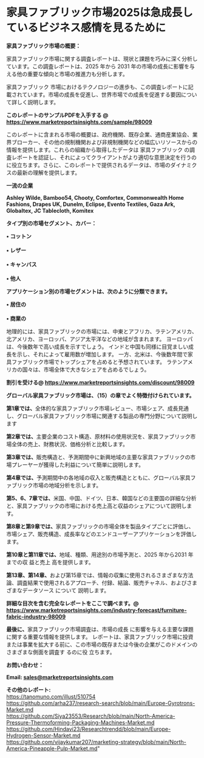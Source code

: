 # 家具ファブリック市場2025は急成長しているビジネス感情を見るために

<strong><b>家具ファブリック市場の概要：</b></strong>

家具ファブリック市場に関する調査レポートは、現状と課題を巧みに深く分析しています。この調査レポートは、2025 年から 2031 年の市場の成長に影響を与える他の重要な傾向と市場の推進力も分析します。

家具ファブリック 市場におけるテクノロジーの進歩も、この調査レポートに記載されています。市場の成長を促進し、世界市場での成長を促進する要因について詳しく説明します。

<strong>このレポートのサンプルPDFを入手する @ <a href=https://www.marketreportsinsights.com/sample/98009>https://www.marketreportsinsights.com/sample/98009</a></strong>

このレポートに含まれる市場の概要は、政府機関、既存企業、通商産業協会、業界ブローカー、その他の規制機関および非規制機関などの幅広いリソースからの情報を提供します。これらの組織から取得したデータは 家具ファブリック の調査レポートを認証し、それによってクライアントがより適切な意思決定を行うのに役立ちます。さらに、このレポートで提供されるデータは、市場のダイナミクスの最新の理解を提供します。

<strong>一流の企業</strong>

<strong><b>Ashley Wilde, Bamboo54, Chooty, Comfortex, Commonwealth Home Fashions, Drapes UK, Dunelm, Eclipse, Evento Textiles, Gaza Ark, Globaltex, JC Tablecloth, Komitex</b></strong>

<strong><b>タイプ別の市場セグメント、カバー：</b></strong>

<strong>• コットン<br><br>• レザー<br><br>• キャンバス<br><br>• 他人</strong>

<strong><b>アプリケーション別の市場セグメントは、次のように分類できます。</b></strong>

<strong>• 居住の<br><br>• 商業の</strong>

 地理的には、家具ファブリックの市場には、中東とアフリカ、ラテンアメリカ、北アメリカ、ヨーロッパ、アジア太平洋などの地域が含まれます。 ヨーロッパは、今後数年で高い成長を示すでしょう。 インドと中国も同様に目覚ましい成長を示し、それによって雇用数が増加します。 一方、北米は、今後数年間で家具ファブリック市場でトップシェアを占めると予想されています。 ラテンアメリカの国々は、市場全体で大きなシェアを占めるでしょう。

<strong>割引を受ける@ <a href=https://www.marketreportsinsights.com/discount/98009>https://www.marketreportsinsights.com/discount/98009</a></strong>

<strong><b>グローバル家具ファブリック市場は、（15）の章でよく特徴付けられています。</b></strong>

<strong><b>第</b></strong><strong><b>1章では、</b></strong>全体的な家具ファブリック市場レビュー、市場シェア、成長見通し、グローバル家具ファブリック市場に関連する製品の専門分野について説明します

<strong><b>第2章では、</b></strong>主要企業のコスト構造、原材料の使用状況を、家具ファブリック市場全体の売上、財務状況、価格分析と比較します。

<strong><b>第3章では、</b></strong>販売構造と、予測期間中に新興地域の主要な家具ファブリックの市場プレーヤーが獲得した利益について簡単に説明します。

<strong><b>第4章では、</b></strong>予測期間中の各地域の収入と販売構造とともに、グローバル家具ファブリック市場の地域分析を示します。

<strong><b>第5、6、7章では、</b></strong>米国、中国、ドイツ、日本、韓国などの主要国の詳細な分析と、家具ファブリックの市場における売上高と収益のシェアについて説明します。

<strong><b>第8章と第9章では、</b></strong>家具ファブリックの市場全体を製品タイプごとに評価し、市場シェア、販売構造、成長率などのエンドユーザーアプリケーションを評価します。

<strong><b>第10章と第11章では、</b></strong>地域、種類、用途別の市場予測と、2025 年から2031 年までの収 益と売上 高を提供します。

<strong><b>第13章、第14章、</b></strong>および第15章では、情報の収集に使用されるさまざまな方法論、調査結果で使用されるアプローチ、付録、結論、販売チャネル、およびさまざまなデータソース について 説明します。

<strong>詳細な目次を含む完全なレポートをここで調べます。@ <a href=https://www.marketreportsinsights.com/industry-forecast/furniture-fabric-industry-98009>https://www.marketreportsinsights.com/industry-forecast/furniture-fabric-industry-98009</a></strong>

<strong><b>最後に、</b></strong>家具ファブリック市場調査は、市場の成長 に影響を</a>与える主要な課題に関する重要な情報を提供します。 レポートは、家具ファブリック市場に投資または事業を拡大する前に、この市場の既存または今後の企業がこのドメインのさまざまな側面を調査す るのに役 立ちます。

<strong><b>お問い合わせ：</b></strong>

<strong>Email: </strong><a href=mailto:sales@marketreportsinsights.com><strong>sales@marketreportsinsights.com</strong></a>

<strong>その他のレポート:</strong>
<br>
<a href=https://tanomuno.com/illust/510754>https://tanomuno.com/illust/510754</a>
<br>
<a href=https://github.com/arha237/research-search/blob/main/Europe-Gyrotrons-Market.md>https://github.com/arha237/research-search/blob/main/Europe-Gyrotrons-Market.md</a>
<br>
<a href=https://github.com/Siya23553/Research/blob/main/North-America-Pressure-Thermoforming-Packaging-Machines-Market.md>https://github.com/Siya23553/Research/blob/main/North-America-Pressure-Thermoforming-Packaging-Machines-Market.md</a>
<br>
<a href=https://github.com/Hindavi23/Researchtrendd/blob/main/Europe-Hydrogen-Sensor-Market.md>https://github.com/Hindavi23/Researchtrendd/blob/main/Europe-Hydrogen-Sensor-Market.md</a>
<br>
<a href=https://github.com/vijaykumar207/marketing-strategy/blob/main/North-America-Pineapple-Pulp-Market.md>https://github.com/vijaykumar207/marketing-strategy/blob/main/North-America-Pineapple-Pulp-Market.md</a>"
